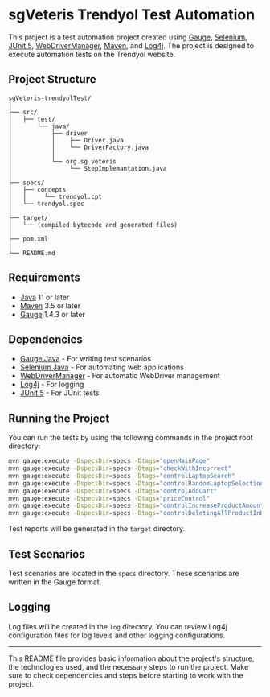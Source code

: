 # sgVeteris Trendyol Test Automation

This project is a test automation project created using [Gauge](https://gauge.org/), [Selenium](https://www.selenium.dev/), [JUnit 5](https://junit.org/junit5/), [WebDriverManager](https://github.com/bonigarcia/webdrivermanager), [Maven](https://maven.apache.org/), and [Log4j](https://logging.apache.org/log4j/2.x/). The project is designed to execute automation tests on the Trendyol website.

## Project Structure

```plaintext
sgVeteris-trendyolTest/
│
├── src/
│   ├── test/
│       └── java/
│           ├── driver
│           │    ├── Driver.java
│           │    └── DriverFactory.java
│           │
│           └── org.sg.veteris
│                └── StepImplemantation.java
│
├── specs/
│   ├── concepts
│   │     └── trendyol.cpt
│   └── trendyol.spec
│
├── target/
│   └── (compiled bytecode and generated files)
│
├── pom.xml
│
└── README.md
```

## Requirements

- [Java](https://www.java.com/) 11 or later
- [Maven](https://maven.apache.org/) 3.5 or later
- [Gauge](https://gauge.org/) 1.4.3 or later

## Dependencies

- [Gauge Java](https://github.com/getgauge/gauge-java) - For writing test scenarios
- [Selenium Java](https://www.selenium.dev/documentation/en/) - For automating web applications
- [WebDriverManager](https://github.com/bonigarcia/webdrivermanager) - For automatic WebDriver management
- [Log4j](https://logging.apache.org/log4j/2.x/) - For logging
- [JUnit 5](https://junit.org/junit5/) - For JUnit tests

## Running the Project

You can run the tests by using the following commands in the project root directory:

```bash
mvn gauge:execute -DspecsDir=specs -Dtags="openMainPage"
mvn gauge:execute -DspecsDir=specs -Dtags="checkWithIncorrect"
mvn gauge:execute -DspecsDir=specs -Dtags="controlLaptopSearch"
mvn gauge:execute -DspecsDir=specs -Dtags="controlRandomLaptopSelection"
mvn gauge:execute -DspecsDir=specs -Dtags="controlAddCart"
mvn gauge:execute -DspecsDir=specs -Dtags="priceControl"
mvn gauge:execute -DspecsDir=specs -Dtags="controlIncreaseProductAmount"
mvn gauge:execute -DspecsDir=specs -Dtags="controlDeletingAllProductInBasket"
```

Test reports will be generated in the `target` directory.

## Test Scenarios

Test scenarios are located in the `specs` directory. These scenarios are written in the Gauge format.

## Logging

Log files will be created in the `log` directory. You can review Log4j configuration files for log levels and other logging configurations.

---

This README file provides basic information about the project's structure, the technologies used, and the necessary steps to run the project. Make sure to check dependencies and steps before starting to work with the project.